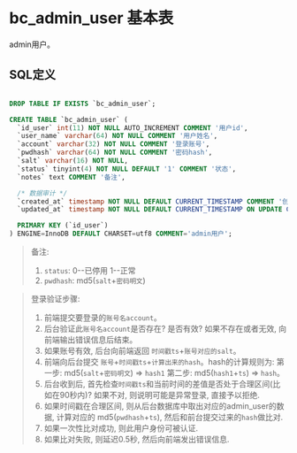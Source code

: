 # bc_admin_user 基本表

admin用户。

## SQL定义

```sql

DROP TABLE IF EXISTS `bc_admin_user`;

CREATE TABLE `bc_admin_user` (
  `id_user` int(11) NOT NULL AUTO_INCREMENT COMMENT '用户id',
  `user_name` varchar(64) NOT NULL COMMENT '用户姓名',
  `account` varchar(32) NOT NULL COMMENT '登录账号',
  `pwdhash` varchar(64) NOT NULL COMMENT '密码hash',
  `salt` varchar(16) NOT NULL,
  `status` tinyint(4) NOT NULL DEFAULT '1' COMMENT '状态',
  `notes` text COMMENT '备注',

  /* 数据审计 */
  `created_at` timestamp NOT NULL DEFAULT CURRENT_TIMESTAMP COMMENT '创建时间',
  `updated_at` timestamp NOT NULL DEFAULT CURRENT_TIMESTAMP ON UPDATE CURRENT_TIMESTAMP COMMENT '更新时间',

  PRIMARY KEY (`id_user`)
) ENGINE=InnoDB DEFAULT CHARSET=utf8 COMMENT='admin用户';

```

> 备注:
> 1. `status`: 0--已停用 1--正常
> 2. `pwdhash`: md5(`salt`+`密码明文`)

> 登录验证步骤:
> 1. 前端提交要登录的`账号名account`。
> 2. 后台验证此`账号名account`是否存在? 是否有效? 如果不存在或者无效, 向前端输出错误信息后结束。
> 3. 如果账号有效, 后台向前端返回 `时间戳ts`+`账号对应的salt`。
> 4. 前端向后台提交 `账号`+`时间戳ts`+`计算出来的hash`。hash的计算规则为: 第一步: md5(`salt`+`密码明文`) => `hash1` 第二步: md5(`hash1`+`ts`) => `hash`。
> 5. 后台收到后, 首先检查`时间戳ts`和当前时间的差值是否处于合理区间(比如在90秒内)? 如果不对, 则说明可能是异常登录, 直接予以拒绝.
> 6. 如果时间戳在合理区间, 则从后台数据库中取出对应的admin_user的数据, 计算对应的 md5(`pwdhash`+`ts`), 然后和前台提交过来的`hash`做比对.
> 7. 如果一次性比对成功, 则此用户身份可被认证.
> 8. 如果比对失败, 则延迟0.5秒, 然后向前端发出错误信息.
